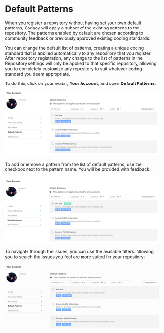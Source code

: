 # Default Patterns

When you register a repository without having set your own default patterns, Codacy will apply a subset of the existing patterns to the repository. The patterns enabled by default are chosen according to community feedback or previously approved existing coding standards.

You can change the default list of patterns, creating a unique coding standard that is applied automatically to any repository that you register. After repository registration, any change to the list of patterns in the Repository settings will only be applied to that specific repository, allowing you to completely customize any repository to suit whatever coding standard you deem appropriate.

To do this, click on your avatar, **Your Account**, and open **Default Patterns**.

![List of default patterns on the account, showing some selected and some unselected](../../images/default-patterns.png)

To add or remove a pattern from the list of default patterns, use the checkbox next to the pattern name. You will be provided with feedback:

![Enabling a pattern and placing him as default](../../images/default-pattern-enable-pattern.png)

To navigate through the issues, you can use the available filters. Allowing you to search the issues you feel are more suited for your repository:

![Using the pattern list filter](../../images/default-pattern-enabled.gif)
